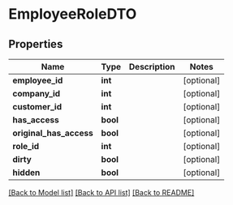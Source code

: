 # EmployeeRoleDTO

## Properties
Name | Type | Description | Notes
------------ | ------------- | ------------- | -------------
**employee_id** | **int** |  | [optional] 
**company_id** | **int** |  | [optional] 
**customer_id** | **int** |  | [optional] 
**has_access** | **bool** |  | [optional] 
**original_has_access** | **bool** |  | [optional] 
**role_id** | **int** |  | [optional] 
**dirty** | **bool** |  | [optional] 
**hidden** | **bool** |  | [optional] 

[[Back to Model list]](../README.md#documentation-for-models) [[Back to API list]](../README.md#documentation-for-api-endpoints) [[Back to README]](../README.md)


